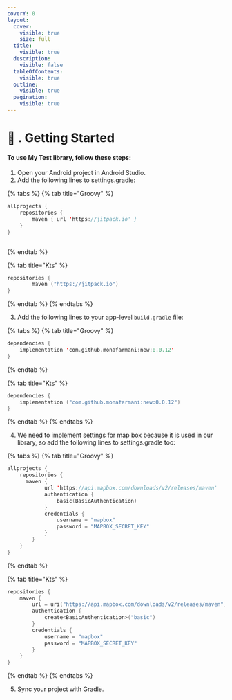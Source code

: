 ```yaml
---
coverY: 0
layout:
  cover:
    visible: true
    size: full
  title:
    visible: true
  description:
    visible: false
  tableOfContents:
    visible: true
  outline:
    visible: true
  pagination:
    visible: true
---
```


# 🚀 . Getting Started

#### To use My Test library, follow these steps:

1. Open your Android project in Android Studio.
2. Add the following lines to settings.gradle:

{% tabs %}
{% tab title="Groovy" %}
```kotlin
allprojects {
	repositories {
		maven { url 'https://jitpack.io' }
	}
}
	
```
{% endtab %}

{% tab title="Kts" %}
```kotlin
repositories {
        maven ("https://jitpack.io")
}
```
{% endtab %}
{% endtabs %}

3. Add the following lines to your app-level `build.gradle` file:

{% tabs %}
{% tab title="Groovy" %}
```kotlin
dependencies {
    implementation 'com.github.monafarmani:new:0.0.12'
}
```
{% endtab %}

{% tab title="Kts" %}
```kotlin
dependencies {
    implementation ("com.github.monafarmani:new:0.0.12")
}
```
{% endtab %}
{% endtabs %}



4. We need to implement settings for map box because it is used in our library, so add the following lines to settings.gradle too:

{% tabs %}
{% tab title="Groovy" %}
```kotlin
allprojects {
    repositories {
      maven {
            url 'https://api.mapbox.com/downloads/v2/releases/maven'
            authentication {
                basic(BasicAuthentication)
            }
            credentials {
                username = "mapbox"
                password = "MAPBOX_SECRET_KEY"
            }
        }
    }
}
```
{% endtab %}

{% tab title="Kts" %}
```kotlin
repositories {
    maven {
        url = uri("https://api.mapbox.com/downloads/v2/releases/maven")
        authentication {
            create<BasicAuthentication>("basic")
        }
        credentials {
            username = "mapbox"
            password = "MAPBOX_SECRET_KEY"
        }
    }
}
```
{% endtab %}
{% endtabs %}



5. Sync your project with Gradle.

